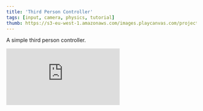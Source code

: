 ```yaml
---
title: 'Third Person Controller'
tags: [input, camera, physics, tutorial]
thumb: https://s3-eu-west-1.amazonaws.com/images.playcanvas.com/projects/12/705595/FA7C28-image-75.jpg
---
```

A simple third person controller.
<div className="iframe-container">
    <iframe loading="lazy" src="https://playcanv.as/p/Q7CJA9Ku/" title="Third Person Controller" webkitallowfullscreen="true" mozallowfullscreen="true" allow="autoplay" allowfullscreen="true" allowvr="" scrolling="no" frameborder="0" />
</div>
